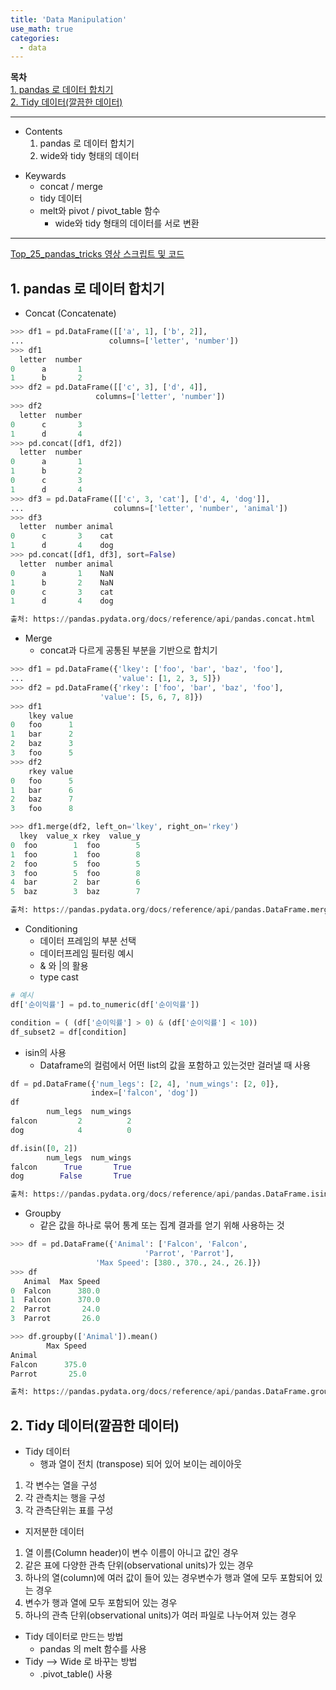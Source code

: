 ```yaml
---
title: 'Data Manipulation'
use_math: true
categories:
  - data
---
```


**목차**  
[1. pandas 로 데이터 합치기](#1-pandas-로-데이터-합치기)  
[2. Tidy 데이터(깔끔한 데이터)](#2-tidy-데이터깔끔한-데이터)  

---
* Contents
  1. pandas 로 데이터 합치기
  2. wide와 tidy 형태의 데이터

>
* Keywards
  * concat / merge
  * tidy 데이터
  * melt와 pivot / pivot_table 함수
    * wide와 tidy 형태의 데이터를 서로 변환

---
[Top_25_pandas_tricks 영상 스크립트 및 코드](https://nbviewer.org/github/justmarkham/pandas-videos/blob/master/top_25_pandas_tricks.ipynb)

## 1. pandas 로 데이터 합치기
* Concat (Concatenate)
  
```python
>>> df1 = pd.DataFrame([['a', 1], ['b', 2]],
...                   columns=['letter', 'number'])
>>> df1
  letter  number
0      a       1
1      b       2
>>> df2 = pd.DataFrame([['c', 3], ['d', 4]],
                   columns=['letter', 'number'])
>>> df2
  letter  number
0      c       3
1      d       4
>>> pd.concat([df1, df2])
  letter  number
0      a       1
1      b       2
0      c       3
1      d       4
>>> df3 = pd.DataFrame([['c', 3, 'cat'], ['d', 4, 'dog']],
...                    columns=['letter', 'number', 'animal'])
>>> df3
  letter  number animal
0      c       3    cat
1      d       4    dog
>>> pd.concat([df1, df3], sort=False)
  letter  number animal
0      a       1    NaN
1      b       2    NaN
0      c       3    cat
1      d       4    dog

출처: https://pandas.pydata.org/docs/reference/api/pandas.concat.html
```
* Merge
  * concat과 다르게 공통된 부분을 기반으로 합치기

```python
>>> df1 = pd.DataFrame({'lkey': ['foo', 'bar', 'baz', 'foo'],
...                     'value': [1, 2, 3, 5]})
>>> df2 = pd.DataFrame({'rkey': ['foo', 'bar', 'baz', 'foo'],
                    'value': [5, 6, 7, 8]})
>>> df1
    lkey value
0   foo      1
1   bar      2
2   baz      3
3   foo      5
>>> df2
    rkey value
0   foo      5
1   bar      6
2   baz      7
3   foo      8

>>> df1.merge(df2, left_on='lkey', right_on='rkey')
  lkey  value_x rkey  value_y
0  foo        1  foo        5
1  foo        1  foo        8
2  foo        5  foo        5
3  foo        5  foo        8
4  bar        2  bar        6
5  baz        3  baz        7

출처: https://pandas.pydata.org/docs/reference/api/pandas.DataFrame.merge.html
```

* Conditioning
  * 데이터 프레임의 부분 선택
  * 데이터프레임 필터링 예시  
   * & 와 |의 활용  
   * type cast  

```python
# 예시
df['순이익률'] = pd.to_numeric(df['순이익률'])

condition = ( (df['순이익률'] > 0) & (df['순이익률'] < 10))
df_subset2 = df[condition]
```

* isin의 사용
  * Dataframe의 컬럼에서 어떤 list의 값을 포함하고 있는것만 걸러낼 때 사용  


```python
df = pd.DataFrame({'num_legs': [2, 4], 'num_wings': [2, 0]},
                  index=['falcon', 'dog'])
df
        num_legs  num_wings
falcon         2          2
dog            4          0

df.isin([0, 2])
        num_legs  num_wings
falcon      True       True
dog        False       True

출처: https://pandas.pydata.org/docs/reference/api/pandas.DataFrame.isin.html
```

* Groupby
  * 같은 값을 하나로 묶어 통계 또는 집계 결과를 얻기 위해 사용하는 것

```python
>>> df = pd.DataFrame({'Animal': ['Falcon', 'Falcon',
                              'Parrot', 'Parrot'],
                   'Max Speed': [380., 370., 24., 26.]})
>>> df
   Animal  Max Speed
0  Falcon      380.0
1  Falcon      370.0
2  Parrot       24.0
3  Parrot       26.0

>>> df.groupby(['Animal']).mean()
        Max Speed
Animal
Falcon      375.0
Parrot       25.0

출처: https://pandas.pydata.org/docs/reference/api/pandas.DataFrame.groupby.html
```

## 2. Tidy 데이터(깔끔한 데이터)
* Tidy 데이터
  * 행과 열이 전치 (transpose) 되어 있어 보이는 레이아웃
1. 각 변수는 열을 구성
2. 각 관측치는 행을 구성
3. 각 관측단위는 표를 구성

* 지저분한 데이터
1. 열 이름(Column header)이 변수 이름이 아니고 값인 경우
2. 같은 표에 다양한 관측 단위(observational units)가 있는 경우
3. 하나의 열(column)에 여러 값이 들어 있는 경우변수가 행과 열에 모두 포함되어 있는 경우
4. 변수가 행과 열에 모두 포함되어 있는 경우
5. 하나의 관측 단위(observational units)가 여러 파일로 나누어져 있는 경우

* Tidy 데이터로 만드는 방법
  * pandas 의 melt 함수를 사용
* Tidy --> Wide 로 바꾸는 방법
  * .pivot_table() 사용

